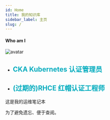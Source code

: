 ```yaml
---
id: Home
title: 我的知识库
sidebar_label: 主页
slug: /
---
```

#### Who am I

![avatar](https://docusaurus.io/img/docusaurus.svg)

* ## <font color="#02acbe" >CKA Kubernetes 认证管理员 </font>

* ## <font color="#02acbe" >(过期的)RHCE 红帽认证工程师  </font>

这是我的运维笔记本

为了避免遗忘、便于查阅。  



